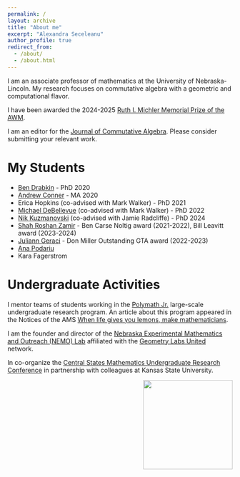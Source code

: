 ```yaml
---
permalink: /
layout: archive
title: "About me"
excerpt: "Alexandra Seceleanu"
author_profile: true
redirect_from: 
  - /about/
  - /about.html
---
```


I am an associate professor of mathematics at the University of Nebraska-Lincoln. My research focuses on commutative algebra with a geometric and computational flavor.

 I have been awarded the 2024-2025 [Ruth I. Michler Memorial Prize of the AWM](https://awm-math.org/awards/ruth-i-michler-prize).

I am an editor for the [Journal of Commutative Algebra](https://rmmc.asu.edu/jca/jca.html). Please consider submitting your relevant work.


My Students
========
*  [Ben Drabkin](https://www.math.unl.edu/~bdrabkin2/) - PhD 2020
* [Andrew Conner](https://youtu.be/j368pBapgRE) - MA 2020
* Erica Hopkins (co-advised with Mark Walker) - PhD 2021
* [Michael DeBellevue](https://mpdebell.expressions.syr.edu) (co-advised with Mark Walker) - PhD 2022
* [Nik Kuzmanovski](https://www.nkuzmanovski.com) (co-advised with Jamie Radcliffe) - PhD 2024
* [Shah Roshan Zamir](https://sroshanzamir2.github.io/index.html) - Ben Carse Noltig award (2021-2022), Bill Leavitt award (2023-2024)
* [Juliann Geraci](https://julianngeraci.github.io) - Don Miller Outstanding GTA award (2022-2023)
* [Ana Podariu](https://aepodariu.github.io/bebsite)
* Kara Fagerstrom 

Undergraduate Activities
======

I mentor teams of students working in the [Polymath Jr.](https://geometrynyc.wixsite.com/polymathreu) large-scale undergraduate research program. An article about this program appeared in the Notices of the AMS [When life gives you lemons, make mathematicians](https://www.ams.org/journals/notices/202103/rnoti-p375.pdf).

I am the founder and director of the [Nebraska Experimental Mathematics and Outreach (NEMO) Lab](https://aseceleanu.github.io/NEMO) affiliated with the [Geometry Labs United](https://geometrylabs.net)  network.

In co-organize the [Central States Mathematics Undergraduate Research Conference](https://math.unl.edu/events/cesmur) in partnership with colleagues at Kansas State University.

<a href="https://clustrmaps.com/site/1buz0" title="Visit tracker"><img width="200" align="right" src="//clustrmaps.com/map_v2.png?cl=ffffff&w=200&t=n&d=R3zDHoxAq5OBTy-gfeFs1Qk8RO-eivlObLLkP5suk2g&co=2d78ad&ct=ffffff" /></a>


  <script async src="https://www.googletagmanager.com/gtag/js?id=G-VX7690VN85"></script>
<script>
  window.dataLayer = window.dataLayer || [];
  function gtag(){dataLayer.push(arguments);}
  gtag('js', new Date());
  gtag('config', 'G-VX7690VN85');
</script>


